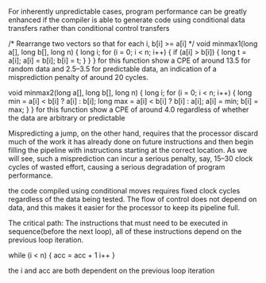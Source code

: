 For inherently unpredictable cases, program performance can be greatly enhanced if 
the compiler is able to generate code using conditional data transfers rather than
conditional control transfers

/* Rearrange two vectors so that for each i, b[i] >= a[i] */
void minmax1(long a[], long b[], long n) {
long i;
for (i = 0; i < n; i++) {
if (a[i] > b[i]) {
long t = a[i];
a[i] = b[i];
b[i] = t;
}
}
}
for this function show a CPE of around 13.5 for random data
and 2.5–3.5 for predictable data, an indication of a misprediction penalty of around
20 cycles.


void minmax2(long a[], long b[], long n) {
long i;
for (i = 0; i < n; i++) {
long min = a[i] < b[i] ? a[i] : b[i];
long max = a[i] < b[i] ? b[i] : a[i];
a[i] = min;
b[i] = max;
}
}
 for this function show a CPE of around 4.0 regardless of
whether the data are arbitrary or predictable


 Mispredicting a jump, on the other hand, requires that the processor
discard much of the work it has already done on future instructions and then begin
filling the pipeline with instructions starting at the correct location. As we will see,
such a misprediction can incur a serious penalty, say, 15–30 clock cycles of wasted
effort, causing a serious degradation of program performance.

the code compiled using conditional moves requires
fixed clock cycles regardless of the data being tested. The flow of control
does not depend on data, and this makes it easier for the processor to keep its
pipeline full.



The critical path:
The instructions that must need to be executed in sequence(before the next loop), all of these instructions depend on the previous loop iteration.

while (i < n) {
    acc = acc + 1
    i++
}

the i and acc are both dependent on the previous loop iteration